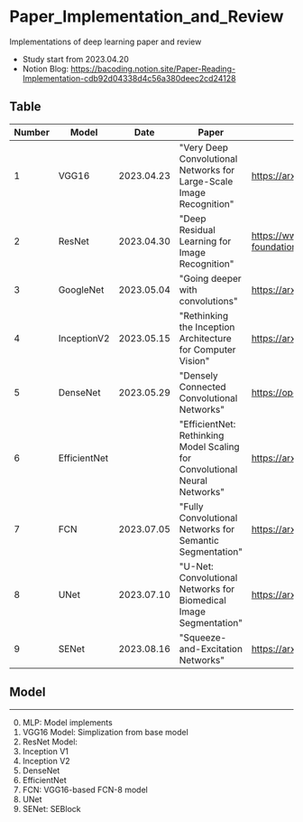 # Paper_Implementation_and_Review
Implementations of deep learning paper and review
- Study start from 2023.04.20
- Notion Blog: https://bacoding.notion.site/Paper-Reading-Implementation-cdb92d04338d4c56a380deec2cd24128


## Table
|Number|Model|Date|Paper|Link|
|-----|-----|-----|-----|-----|
|1|VGG16|2023.04.23|"Very Deep Convolutional Networks for Large-Scale Image Recognition"| https://arxiv.org/abs/1409.1556|
|2|ResNet|2023.04.30|"Deep Residual Learning for Image Recognition"|https://www.cv2-foundation.org/openaccess/content_cvpr_2016/papers/He_Deep_Residual_Learning_CVPR_2016_paper.pdf|
|3|GoogleNet|2023.05.04|"Going deeper with convolutions"|https://arxiv.org/pdf/1409.4842.pdf|
|4|InceptionV2|2023.05.15|"Rethinking the Inception Architecture for Computer Vision"|https://arxiv.org/pdf/1512.00567.pdf|
|5|DenseNet|2023.05.29|"Densely Connected Convolutional Networks"|https://openaccess.thecvf.com/content_cvpr_2017/papers/Huang_Densely_Connected_Convolutional_CVPR_2017_paper.pdf|
|6|EfficientNet| |"EfficientNet: Rethinking Model Scaling for Convolutional Neural Networks"|https://arxiv.org/abs/1905.11946|
|7|FCN|2023.07.05|"Fully Convolutional Networks for Semantic Segmentation"|https://arxiv.org/abs/1411.4038|
|8|UNet|2023.07.10|"U-Net: Convolutional Networks for Biomedical Image Segmentation"|https://arxiv.org/abs/1505.04597|
|9|SENet|2023.08.16|"Squeeze-and-Excitation Networks"|https://arxiv.org/abs/1709.01507|



## Model
---
0. MLP: Model implements
1. VGG16 Model: Simplization from base model
2. ResNet Model: 
3. Inception V1
4. Inception V2
5. DenseNet
6. EfficientNet
7. FCN: VGG16-based FCN-8 model
8. UNet
9. SENet: SEBlock